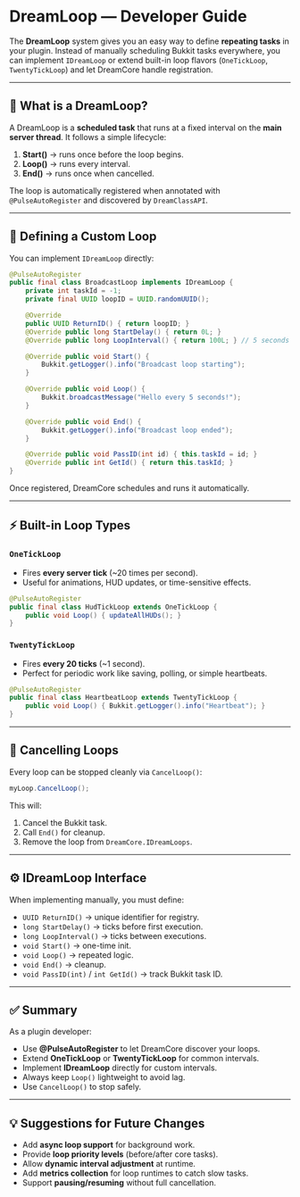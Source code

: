 # DreamLoop — Developer Guide

The **DreamLoop** system gives you an easy way to define **repeating tasks** in your plugin. Instead of manually scheduling Bukkit tasks everywhere, you can implement `IDreamLoop` or extend built-in loop flavors (`OneTickLoop`, `TwentyTickLoop`) and let DreamCore handle registration.

---

## 🔁 What is a DreamLoop?

A DreamLoop is a **scheduled task** that runs at a fixed interval on the **main server thread**. It follows a simple lifecycle:

1. **Start()** → runs once before the loop begins.
2. **Loop()** → runs every interval.
3. **End()** → runs once when cancelled.

The loop is automatically registered when annotated with `@PulseAutoRegister` and discovered by `DreamClassAPI`.

---

## 📝 Defining a Custom Loop

You can implement `IDreamLoop` directly:

```java
@PulseAutoRegister
public final class BroadcastLoop implements IDreamLoop {
    private int taskId = -1;
    private final UUID loopID = UUID.randomUUID();

    @Override
    public UUID ReturnID() { return loopID; }
    @Override public long StartDelay() { return 0L; }
    @Override public long LoopInterval() { return 100L; } // 5 seconds

    @Override public void Start() {
        Bukkit.getLogger().info("Broadcast loop starting");
    }

    @Override public void Loop() {
        Bukkit.broadcastMessage("Hello every 5 seconds!");
    }

    @Override public void End() {
        Bukkit.getLogger().info("Broadcast loop ended");
    }

    @Override public void PassID(int id) { this.taskId = id; }
    @Override public int GetId() { return this.taskId; }
}
```

Once registered, DreamCore schedules and runs it automatically.

---

## ⚡ Built-in Loop Types

### `OneTickLoop`

* Fires **every server tick** (\~20 times per second).
* Useful for animations, HUD updates, or time-sensitive effects.

```java
@PulseAutoRegister
public final class HudTickLoop extends OneTickLoop {
    public void Loop() { updateAllHUDs(); }
}
```

### `TwentyTickLoop`

* Fires **every 20 ticks** (\~1 second).
* Perfect for periodic work like saving, polling, or simple heartbeats.

```java
@PulseAutoRegister
public final class HeartbeatLoop extends TwentyTickLoop {
    public void Loop() { Bukkit.getLogger().info("Heartbeat"); }
}
```

---

## 🛑 Cancelling Loops

Every loop can be stopped cleanly via `CancelLoop()`:

```java
myLoop.CancelLoop();
```

This will:

1. Cancel the Bukkit task.
2. Call `End()` for cleanup.
3. Remove the loop from `DreamCore.IDreamLoops`.

---

## ⚙️ IDreamLoop Interface

When implementing manually, you must define:

* `UUID ReturnID()` → unique identifier for registry.
* `long StartDelay()` → ticks before first execution.
* `long LoopInterval()` → ticks between executions.
* `void Start()` → one-time init.
* `void Loop()` → repeated logic.
* `void End()` → cleanup.
* `void PassID(int)` / `int GetId()` → track Bukkit task ID.

---

## ✅ Summary

As a plugin developer:

* Use **@PulseAutoRegister** to let DreamCore discover your loops.
* Extend **OneTickLoop** or **TwentyTickLoop** for common intervals.
* Implement **IDreamLoop** directly for custom intervals.
* Always keep `Loop()` lightweight to avoid lag.
* Use `CancelLoop()` to stop safely.

---

## 💡 Suggestions for Future Changes

* Add **async loop support** for background work.
* Provide **loop priority levels** (before/after core tasks).
* Allow **dynamic interval adjustment** at runtime.
* Add **metrics collection** for loop runtimes to catch slow tasks.
* Support **pausing/resuming** without full cancellation.